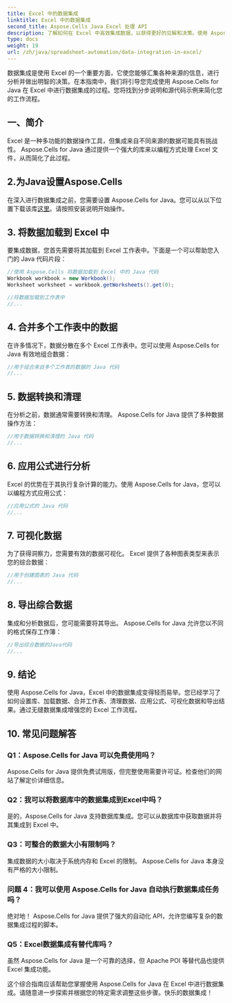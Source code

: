 ```yaml
---
title: Excel 中的数据集成
linktitle: Excel 中的数据集成
second_title: Aspose.Cells Java Excel 处理 API
description: 了解如何在 Excel 中高效集成数据，以获得更好的见解和决策。使用 Aspose.Cells for Java 的源代码分步指南。
type: docs
weight: 19
url: /zh/java/spreadsheet-automation/data-integration-in-excel/
---
```


数据集成是使用 Excel 的一个重要方面，它使您能够汇集各种来源的信息，进行分析并做出明智的决策。在本指南中，我们将引导您完成使用 Aspose.Cells for Java 在 Excel 中进行数据集成的过程。您将找到分步说明和源代码示例来简化您的工作流程。

## 一、简介

Excel 是一种多功能的数据操作工具，但集成来自不同来源的数据可能具有挑战性。 Aspose.Cells for Java 通过提供一个强大的库来以编程方式处理 Excel 文件，从而简化了此过程。

## 2.为Java设置Aspose.Cells

在深入进行数据集成之前，您需要设置 Aspose.Cells for Java。您可以从以下位置下载该库[这里](https://releases.aspose.com/cells/java/)。请按照安装说明开始操作。

## 3. 将数据加载到 Excel 中

要集成数据，您首先需要将其加载到 Excel 工作表中。下面是一个可以帮助您入门的 Java 代码片段：

```java
//使用 Aspose.Cells 将数据加载到 Excel 中的 Java 代码
Workbook workbook = new Workbook();
Worksheet worksheet = workbook.getWorksheets().get(0);

//将数据加载到工作表中
//...
```

## 4. 合并多个工作表中的数据

在许多情况下，数据分散在多个 Excel 工作表中。您可以使用 Aspose.Cells for Java 有效地组合数据：

```java
//用于组合来自多个工作表的数据的 Java 代码
//...
```

## 5. 数据转换和清理

在分析之前，数据通常需要转换和清理。 Aspose.Cells for Java 提供了多种数据操作方法：

```java
//用于数据转换和清理的 Java 代码
//...
```

## 6. 应用公式进行分析

Excel 的优势在于其执行复杂计算的能力。使用 Aspose.Cells for Java，您可以以编程方式应用公式：

```java
//应用公式的 Java 代码
//...
```

## 7. 可视化数据

为了获得洞察力，您需要有效的数据可视化。 Excel 提供了各种图表类型来表示您的综合数据：

```java
//用于创建图表的 Java 代码
//...
```

## 8. 导出综合数据

集成和分析数据后，您可能需要将其导出。 Aspose.Cells for Java 允许您以不同的格式保存工作簿：

```java
//导出综合数据的Java代码
//...
```

## 9. 结论

使用 Aspose.Cells for Java，Excel 中的数据集成变得轻而易举。您已经学习了如何设置库、加载数据、合并工作表、清理数据、应用公式、可视化数据和导出结果。通过无缝数据集成增强您的 Excel 工作流程。

## 10. 常见问题解答

### Q1：Aspose.Cells for Java 可以免费使用吗？

Aspose.Cells for Java 提供免费试用版，但完整使用需要许可证。检查他们的网站了解定价详细信息。

### Q2：我可以将数据库中的数据集成到Excel中吗？

是的，Aspose.Cells for Java 支持数据库集成。您可以从数据库中获取数据并将其集成到 Excel 中。

### Q3：可整合的数据大小有限制吗？

集成数据的大小取决于系统内存和 Excel 的限制。 Aspose.Cells for Java 本身没有严格的大小限制。

### 问题 4：我可以使用 Aspose.Cells for Java 自动执行数据集成任务吗？

绝对地！ Aspose.Cells for Java 提供了强大的自动化 API，允许您编写复杂的数据集成过程的脚本。

### Q5：Excel数据集成有替代库吗？

虽然 Aspose.Cells for Java 是一个可靠的选择，但 Apache POI 等替代品也提供 Excel 集成功能。

这个综合指南应该帮助您掌握使用 Aspose.Cells for Java 在 Excel 中进行数据集成。请随意进一步探索并根据您的特定需求调整这些步骤。快乐的数据集成！